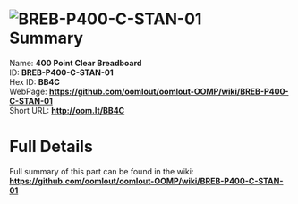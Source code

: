 
![BREB-P400-C-STAN-01](https://github.com/oomlout/oomlout-OOMP/blob/master/parts/BREB-P400-C-STAN-01/BREB-P400-C-STAN-01_420.jpg)   
Summary
=================
  
Name: __400 Point Clear Breadboard__    
ID: __BREB-P400-C-STAN-01__   
Hex ID: __BB4C__   
WebPage: __https://github.com/oomlout/oomlout-OOMP/wiki/BREB-P400-C-STAN-01__   
Short URL: __http://oom.lt/BB4C__   

Full Details
==========================
Full summary of this part can be found in the wiki:   
__https://github.com/oomlout/oomlout-OOMP/wiki/BREB-P400-C-STAN-01__    

